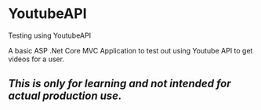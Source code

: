 # YoutubeAPI
Testing using YoutubeAPI

A basic ASP .Net Core MVC Application to test out using Youtube API to get videos for a user.
## *This is only for learning and not intended for actual production use.*
